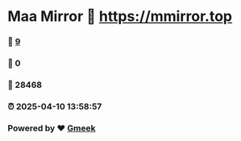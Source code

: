 # Maa Mirror :link: https://mmirror.top 
### :page_facing_up: [9](https://mmirror.top/tag.html) 
### :speech_balloon: 0 
### :hibiscus: 28468 
### :alarm_clock: 2025-04-10 13:58:57 
### Powered by :heart: [Gmeek](https://github.com/Meekdai/Gmeek)
